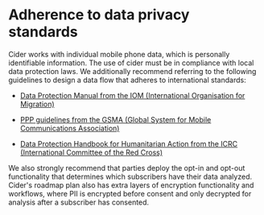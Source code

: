 # Adherence to data privacy standards

Cider works with  individual mobile phone data, which is personally identifiable information. The use of cider must be in compliance with local data protection laws. We additionally recommend referring to the following guidelines to design a data flow that adheres to international standards:

- [Data Protection Manual from the IOM (International Organisation for Migration)](https://www.google.com/url?q=https://publications.iom.int/books/iom-data-protection-manual&sa=D&source=editors&ust=1633755101445000&usg=AOvVaw14AneDHPkaqvfhGa12IaPj)

- [PPP guidelines from the GSMA (Global System for Mobile Communications Association)](https://www.gsma.com/mobilefordevelopment/wp-content/uploads/2021/07/Innovative-Data-for-Urban-Planning-Opportunities-and-Challenges-Associated-with-Public-Private-Data-Partnerships-SPREADS.pdf)

- [Data Protection Handbook for Humanitarian Action from the ICRC (International Committee of the Red Cross)](https://www.icrc.org/en/data-protection-humanitarian-action-handbook)

We also strongly recommend that parties deploy the opt-in and opt-out functionality that determines which subscribers have their data analyzed. Cider's roadmap plan also has extra layers of encryption functionality and workflows, where PII is encrypted before consent and only decrypted for analysis after a subscriber has consented. 
